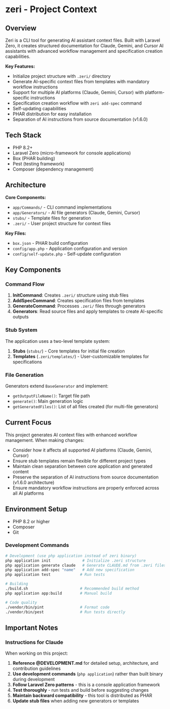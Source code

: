 # zeri - Project Context

## Overview
Zeri is a CLI tool for generating AI assistant context files. Built with Laravel Zero, it creates structured documentation for Claude, Gemini, and Cursor AI assistants with advanced workflow management and specification creation capabilities.

**Key Features:**
- Initialize project structure with `.zeri/` directory
- Generate AI-specific context files from templates with mandatory workflow instructions
- Support for multiple AI platforms (Claude, Gemini, Cursor) with platform-specific instructions
- Specification creation workflow with `zeri add-spec` command
- Self-updating capabilities
- PHAR distribution for easy installation
- Separation of AI instructions from source documentation (v1.6.0)

## Tech Stack
- PHP 8.2+
- Laravel Zero (micro-framework for console applications)
- Box (PHAR building)
- Pest (testing framework)
- Composer (dependency management)

## Architecture

**Core Components:**
- `app/Commands/` - CLI command implementations
- `app/Generators/` - AI file generators (Claude, Gemini, Cursor)
- `stubs/` - Template files for generation
- `.zeri/` - User project structure for context files

**Key Files:**
- `box.json` - PHAR build configuration
- `config/app.php` - Application configuration and version
- `config/self-update.php` - Self-update configuration

## Key Components

### Command Flow
1. **InitCommand**: Creates `.zeri/` structure using stub files
2. **AddSpecCommand**: Creates specification files from templates
3. **GenerateCommand**: Processes `.zeri/` files through generators
4. **Generators**: Read source files and apply templates to create AI-specific outputs

### Stub System
The application uses a two-level template system:
1. **Stubs** (`stubs/`) - Core templates for initial file creation
2. **Templates** (`.zeri/templates/`) - User-customizable templates for specifications

### File Generation
Generators extend `BaseGenerator` and implement:
- `getOutputFileName()`: Target file path
- `generate()`: Main generation logic
- `getGeneratedFiles()`: List of all files created (for multi-file generators)

## Current Focus
This project generates AI context files with enhanced workflow management. When making changes:
- Consider how it affects all supported AI platforms (Claude, Gemini, Cursor)
- Ensure stub templates remain flexible for different project types
- Maintain clean separation between core application and generated content
- Preserve the separation of AI instructions from source documentation (v1.6.0 architecture)
- Ensure mandatory workflow instructions are properly enforced across all AI platforms

## Environment Setup
- PHP 8.2 or higher
- Composer
- Git

### Development Commands
```bash
# Development (use php application instead of zeri binary)
php application init              # Initialize .zeri structure
php application generate claude   # Generate CLAUDE.md from .zeri files
php application add-spec "name"   # Add new specification
php application test             # Run tests

# Building
./build.sh                       # Recommended build method
php application app:build        # Manual build

# Code quality
./vendor/bin/pint                # Format code
./vendor/bin/pest                # Run tests directly
```

## Important Notes

### Instructions for Claude
When working on this project:

1. **Reference @DEVELOPMENT.md** for detailed setup, architecture, and contribution guidelines
2. **Use development commands** (`php application`) rather than built binary during development
3. **Follow Laravel Zero patterns** - this is a console application framework
4. **Test thoroughly** - run tests and build before suggesting changes
5. **Maintain backward compatibility** - this tool is distributed as PHAR
6. **Update stub files** when adding new generators or templates

